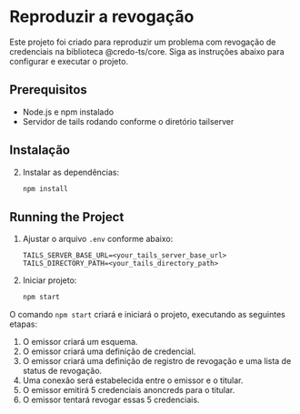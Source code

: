 # Reproduzir a revogação

Este projeto foi criado para reproduzir um problema com revogação de credenciais na biblioteca @credo-ts/core. Siga as instruções abaixo para configurar e executar o projeto.

## Prerequisitos

- Node.js e npm instalado
- Servidor de tails rodando conforme o diretório tailserver

## Instalação

2. Instalar as dependências:
    ```bash
    npm install
    ```

## Running the Project

1. Ajustar o arquivo `.env` conforme abaixo:
    ```env
    TAILS_SERVER_BASE_URL=<your_tails_server_base_url>
    TAILS_DIRECTORY_PATH=<your_tails_directory_path>
    ```

2. Iniciar projeto:
    ```bash
    npm start
    ```

O comando `npm start` criará e iniciará o projeto, executando as seguintes etapas:

1. O emissor criará um esquema.
2. O emissor criará uma definição de credencial.
3. O emissor criará uma definição de registro de revogação e uma lista de status de revogação.
4. Uma conexão será estabelecida entre o emissor e o titular.
5. O emissor emitirá 5 credenciais anoncreds para o titular.
6. O emissor tentará revogar essas 5 credenciais.

